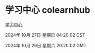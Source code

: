 # 学习中心 colearnhub
[学习中心](http://219.139.197.74:56308/colearnhub/)

2024年 10月 27日 星期日 04:20:02 CST

2024年 10月 26日 星期六 20:20:02 GMT
